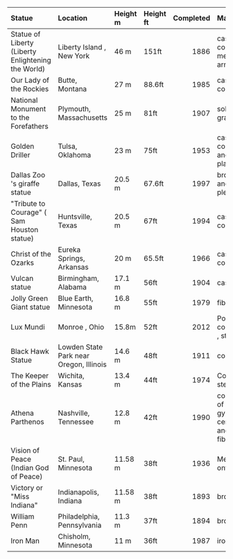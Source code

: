 | Statue                                             | Location                                | Height m   | Height ft   |   Completed | Material                                  |
|:---------------------------------------------------|:----------------------------------------|:-----------|:------------|------------:|:------------------------------------------|
| Statue of Liberty (Liberty Enlightening the World) | Liberty Island , New York               | 46 m       | 151ft       |        1886 | cast copper on metal armature             |
| Our Lady of the Rockies                            | Butte, Montana                          | 27 m       | 88.6ft      |        1985 | cast concrete                             |
| National Monument to the Forefathers               | Plymouth, Massachusetts                 | 25 m       | 81ft        |        1907 | solid granite                             |
| Golden Driller                                     | Tulsa, Oklahoma                         | 23 m       | 75ft        |        1953 | cast concrete and plaster,                |
| Dallas Zoo 's giraffe statue                       | Dallas, Texas                           | 20.5 m     | 67.6ft      |        1997 | bronze and plexiglass                     |
| "Tribute to Courage" ( Sam Houston statue)         | Huntsville, Texas                       | 20.5 m     | 67ft        |        1994 | cast concrete                             |
| Christ of the Ozarks                               | Eureka Springs, Arkansas                | 20 m       | 65.5ft      |        1966 | cast concrete                             |
| Vulcan statue                                      | Birmingham, Alabama                     | 17.1 m     | 56ft        |        1904 | cast iron                                 |
| Jolly Green Giant statue                           | Blue Earth, Minnesota                   | 16.8 m     | 55ft        |        1979 | fiberglass                                |
| Lux Mundi                                          | Monroe , Ohio                           | 15.8m      | 52ft        |        2012 | Polymer composite , steel                 |
| Black Hawk Statue                                  | Lowden State Park near Oregon, Illinois | 14.6 m     | 48ft        |        1911 | concrete                                  |
| The Keeper of the Plains                           | Wichita, Kansas                         | 13.4 m     | 44ft        |        1974 | Cor-Ten steel                             |
| Athena Parthenos                                   | Nashville, Tennessee                    | 12.8 m     | 42ft        |        1990 | composite of gypsum cement and fiberglass |
| Vision of Peace (Indian God of Peace)              | St. Paul, Minnesota                     | 11.58 m    | 38ft        |        1936 | Mexican onyx                              |
| Victory or "Miss Indiana"                          | Indianapolis, Indiana                   | 11.58 m    | 38ft        |        1893 | bronze                                    |
| William Penn                                       | Philadelphia, Pennsylvania              | 11.3 m     | 37ft        |        1894 | bronze                                    |
| Iron Man                                           | Chisholm, Minnesota                     | 11 m       | 36ft        |        1987 | iron ore                                  |